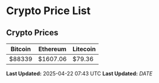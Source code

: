 # Crypto Price List

## Crypto Prices
| Bitcoin | Ethereum | Litecoin |
| ------- | -------- | -------- |
| $88339 | $1607.06 | $79.36 |
**Last Updated:** 2025-04-22 07:43 UTC
**Last Updated:** $DATE$
